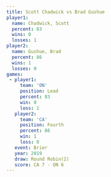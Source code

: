 ```yaml
---
title: Scott Chadwick vs Brad Gushue
player1:               
  name: Chadwick, Scott
  percent: 83          
  wins: 0              
  losses: 1            
player2:               
  name: Gushue, Brad   
  percent: 86          
  wins: 1              
  losses: 0            
games:
 - player1:        
     team: 'ON'    
     position: Lead
     percent: 83   
     win: 0        
     loss: 1       
   player2:          
     team: 'CA'      
     position: Fourth
     percent: 86     
     win: 1          
     loss: 0         
   event: Brier        
   year: 2019          
   draw: Round Robin(2)
   score: CA 7 - ON 6  
---
```

